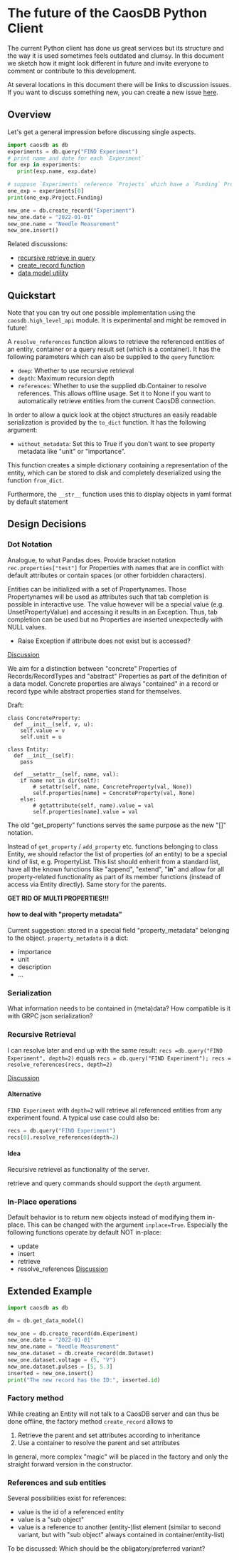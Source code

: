 # The future of the CaosDB Python Client

The current Python client has done us great services but its structure and the 
way it is used sometimes feels outdated and clumsy. In this document we sketch
how it might look different in future and invite everyone to comment or
contribute to this development.

At several locations in this document there will be links to discussion issues.
If you want to discuss something new, you can create a new issue
[here](https://gitlab.com/caosdb/caosdb-pylib/-/issues/new).

## Overview
Let's get a general impression before discussing single aspects.

``` python
import caosdb as db
experiments = db.query("FIND Experiment")
# print name and date for each `Experiment`
for exp in experiments:
   print(exp.name, exp.date)

# suppose `Experiments` reference `Projects` which have a `Funding` Property
one_exp = experiments[0]
print(one_exp.Project.Funding)

new_one = db.create_record("Experiment")
new_one.date = "2022-01-01"
new_one.name = "Needle Measurement"
new_one.insert()
```
Related discussions:
- [recursive retrieve in query](https://gitlab.com/caosdb/caosdb-pylib/-/issues/57)
- [create_record function](https://gitlab.com/caosdb/caosdb-pylib/-/issues/58)
- [data model utility](https://gitlab.com/caosdb/caosdb-pylib/-/issues/59)

## Quickstart
Note that you can try out one possible implementation using the 
`caosdb.high_level_api` module. It is experimental and might be removed in 
future!

A `resolve_references` function allows to retrieve the referenced entities of 
an entity, container or a query result set (which is a container).
It has the following parameters which can also be supplied to the `query` 
function:

-   `deep`: Whether to use recursive retrieval
-   `depth`: Maximum recursion depth
-   `references`: Whether to use the supplied db.Container to resolve
    references. This allows offline usage. Set it to None if you want to
    automatically retrieve entities from the current CaosDB connection.

In order to allow a quick look at the object structures an easily readable 
serialization is provided by the `to_dict` function. It has the following 
argument:
-   `without_metadata`: Set this to True if you don\'t want to see
    property metadata like \"unit\" or \"importance\".

This function creates a simple dictionary containing a representation of
the entity, which can be stored to disk and completely deserialized
using the function `from_dict`.

Furthermore, the `__str__` function uses this to display objects in yaml 
format by default statement

## Design Decisions

### Dot Notation
Analogue, to what Pandas does. Provide bracket notation 
`rec.properties["test"]` for Properties with names that are in conflict with 
default attributes or contain spaces (or other forbidden characters).

Entities can be initialized with a set of Propertynames. Those Propertynames will be used as 
attributes such that tab completion is possible in interactive use. The value however will be a special
value (e.g. UnsetPropertyValue) and accessing it results in an Exception. Thus, tab completion can be used 
but no Properties are inserted unexpectedly with NULL values. 

- Raise Exception if attribute does not exist but is accessed?

[Discussion](https://gitlab.com/caosdb/caosdb-pylib/-/issues/60)

We aim for a distinction between "concrete" Properties of Records/RecordTypes and "abstract" Properties as part of the definition of a data model. Concrete properties are always "contained" in a record or record type while abstract properties stand for themselves.

Draft:
```
class ConcreteProperty:
  def __init__(self, v, u):
    self.value = v
    self.unit = u
    
class Entity:
  def __init__(self):
    pass
    
  def __setattr__(self, name, val):
    if name not in dir(self):
        # setattr(self, name, ConcreteProperty(val, None))
        self.properties[name] = ConcreteProperty(val, None)
    else:
        # getattribute(self, name).value = val
        self.properties[name].value = val
```

The old "get_property" functions serves the same purpose as the new "[]" notation.

Instead of `get_property` / `add_property` etc. functions belonging to class Entity, we should refactor the list of properties (of an entity) to be a special kind of list, e.g. PropertyList.
This list should enherit from a standard list, have all the known functions like "append", "extend", "__in__" and allow for all property-related functionality as part of its member functions (instead of access via Entity directly).
Same story for the parents.

**GET RID OF MULTI PROPERTIES!!!**

#### how to deal with "property metadata"

Current suggestion: stored in a special field "property_metadata" belonging to the object.
`property_metadata` is a dict:
- importance
- unit
- description
- ...

### Serialization
What information needs to be contained in (meta)data? How compatible is it with 
GRPC json serialization?


### Recursive Retrieval



I can resolve later and end up with the same result:
`recs =db.query("FIND Experiment", depth=2)`  equals `recs = db.query("FIND Experiment"); recs = resolve_references(recs, depth=2)`

[Discussion](https://gitlab.com/caosdb/caosdb-pylib/-/issues/57)


#### Alternative

`FIND Experiment` with `depth=2` will retrieve all referenced entities from any experiment found. A typical use case could also be:

```python
recs = db.query("FIND Experiment")
recs[0].resolve_references(depth=2)
```

#### Idea

Recursive retrievel as functionality of the server.

retrieve and query commands should support the `depth` argument.

### In-Place operations
Default behavior is to return new objects instead of modifying them in-place.
This can be changed with the argument `inplace=True`.
Especially the following functions operate by default NOT in-place:
- update
- insert
- retrieve
- resolve_references
[Discussion](https://gitlab.com/caosdb/caosdb-pylib/-/issues/61)

## Extended Example
``` python
import caosdb as db

dm = db.get_data_model()

new_one = db.create_record(dm.Experiment)
new_one.date = "2022-01-01"
new_one.name = "Needle Measurement"
new_one.dataset = db.create_record(dm.Dataset)
new_one.dataset.voltage = (5, "V")
new_one.dataset.pulses = [5, 5.3]
inserted = new_one.insert()
print("The new record has the ID:", inserted.id)
```

### Factory method
While creating an Entity will not talk to a CaosDB server and can thus be done offline, the factory method
`create_record` allows to 
1. Retrieve the parent and set attributes according to inheritance
2. Use a container to resolve the parent and set attributes

In general, more complex "magic" will be placed in the factory and only the straight forward version 
in the constructor.

### References and sub entities

Several possibilities exist for references:

- value is the id of a referenced entity
- value is a "sub object"
- value is a reference to another (entity-)list element (similar to second variant, but with "sub object" always contained in container/entity-list)

To be discussed: Which should be the obligatory/preferred variant?

